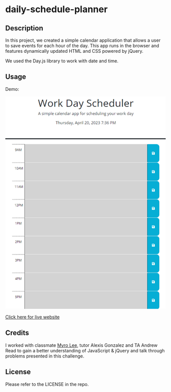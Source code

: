 # daily-schedule-planner

## Description 

In this project, we created a simple calendar application that allows a user to save events for each hour of the day. This app runs in the browser and features dynamically updated HTML and CSS powered by jQuery.

We used the Day.js library to work with date and time.


## Usage

Demo:

![Journal app](./Assets/Screenshot%202023-04-20%20193711.png)



[Click here for live website](https://jjsdunc88.github.io/daily-schedule-planner/)


## Credits

I worked with classmate [Myro Lee](https://github.com/myrojoylee), tutor Alexis Gonzalez and TA Andrew Read to gain a better understanding of JavaScript & jQuery and talk through problems presented in this challenge.


## License

Please refer to the LICENSE in the repo.